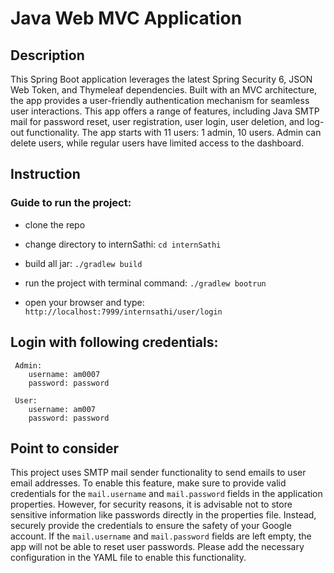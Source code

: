 # Java Web MVC Application

## Description

  This Spring Boot application leverages the latest Spring Security 6, JSON Web Token, and Thymeleaf dependencies. Built with an MVC architecture, the app provides a user-friendly authentication mechanism for seamless user interactions. This app offers a range of features, including Java SMTP mail for password reset, user registration, user login, user deletion, and log-out functionality. The app starts with 11 users: 1 admin, 10 users. Admin can delete users, while regular users have limited access to the dashboard. 

## Instruction

  ### Guide to run the project:
  
  - clone the repo

  - change directory to internSathi: `cd internSathi`
  
  - build all jar: `./gradlew build`
    
  - run the project with terminal command: `./gradlew bootrun`
     
  - open your browser and type: `http://localhost:7999/internsathi/user/login`

## Login with following credentials:

     Admin:
        username: am0007
        password: password

     User:
        username: am007
        password: password

## Point to consider

  This project uses SMTP mail sender functionality to send emails to user email addresses. To enable this feature, make sure to provide valid credentials for the `mail.username` and `mail.password` fields in the application properties. However, for security reasons, it is advisable not to store sensitive information like passwords directly in the properties file. Instead, securely provide the credentials to ensure the safety of your Google account. If the `mail.username` and `mail.password` fields are left empty, the app will not be able to reset user passwords. Please add the necessary configuration in the YAML file to enable this functionality.
